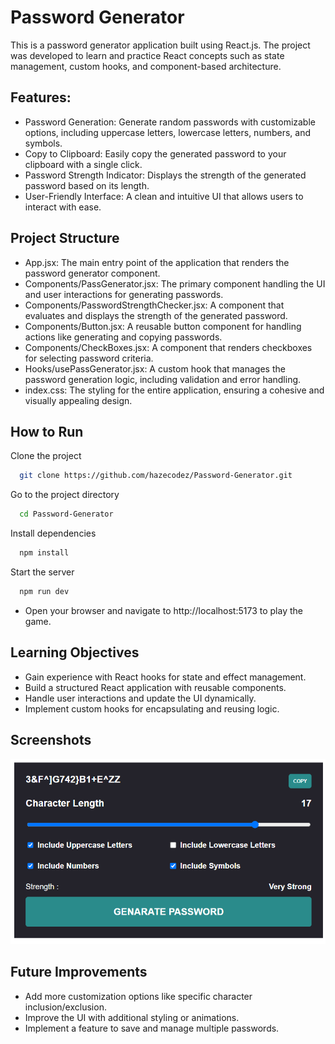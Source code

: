 # Password Generator

This is a password generator application built using React.js. The project was developed to learn and practice React concepts such as state management, custom hooks, and component-based architecture.

## Features:

- Password Generation: Generate random passwords with customizable options, including uppercase letters, lowercase letters, numbers, and symbols.
- Copy to Clipboard: Easily copy the generated password to your clipboard with a single click.
- Password Strength Indicator: Displays the strength of the generated password based on its length.
- User-Friendly Interface: A clean and intuitive UI that allows users to interact with ease.

## Project Structure

- App.jsx: The main entry point of the application that renders the password generator component.
- Components/PassGenerator.jsx: The primary component handling the UI and user interactions for generating passwords.
- Components/PasswordStrengthChecker.jsx: A component that evaluates and displays the strength of the generated password.
- Components/Button.jsx: A reusable button component for handling actions like generating and copying passwords.
- Components/CheckBoxes.jsx: A component that renders checkboxes for selecting password criteria.
- Hooks/usePassGenerator.jsx: A custom hook that manages the password generation logic, including validation and error handling.
- index.css: The styling for the entire application, ensuring a cohesive and visually appealing design.

## How to Run

Clone the project

```bash
  git clone https://github.com/hazecodez/Password-Generator.git
```

Go to the project directory

```bash
  cd Password-Generator
```

Install dependencies

```bash
  npm install
```

Start the server

```bash
  npm run dev
```

- Open your browser and navigate to http://localhost:5173 to play the game.

## Learning Objectives

- Gain experience with React hooks for state and effect management.
- Build a structured React application with reusable components.
- Handle user interactions and update the UI dynamically.
- Implement custom hooks for encapsulating and reusing logic.

## Screenshots

![App Screenshot](/public/Image.png)

## Future Improvements

- Add more customization options like specific character inclusion/exclusion.
- Improve the UI with additional styling or animations.
- Implement a feature to save and manage multiple passwords.
